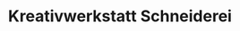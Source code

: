 ---
title: "Kreativwerkstatt Schneiderei"
url: /glauchau/kreativwerkstatt-schneiderei/
shop: Schneiderei
---